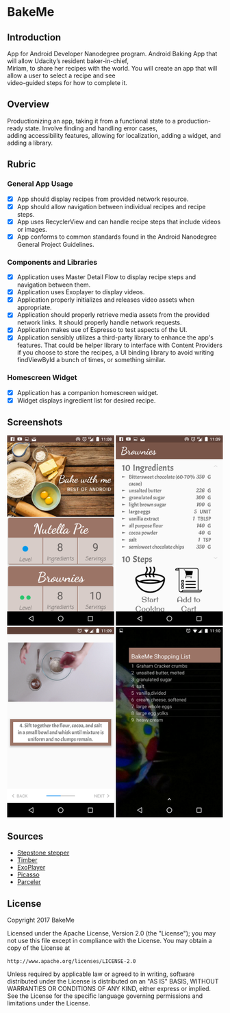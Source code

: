 # BakeMe

## Introduction
App for Android Developer Nanodegree program. Android Baking App that will allow Udacity’s resident baker-in-chief,  
Miriam, to share her recipes with the world. You will create an app that will allow a user to select a recipe and see  
video-guided steps for how to complete it.

## Overview
Productionizing an app, taking it from a functional state to a production-ready state. Involve finding and handling error cases,  
adding accessibility features, allowing for localization, adding a widget, and adding a library. 

## Rubric
### General App Usage
- [x] App should display recipes from provided network resource.
- [x] App should allow navigation between individual recipes and recipe steps.
- [x] App uses RecyclerView and can handle recipe steps that include videos or images.
- [x] App conforms to common standards found in the Android Nanodegree General Project Guidelines.

### Components and Libraries
- [x] Application uses Master Detail Flow to display recipe steps and navigation between them.
- [x] Application uses Exoplayer to display videos.
- [x] Application properly initializes and releases video assets when appropriate.
- [x] Application should properly retrieve media assets from the provided network links. It should properly handle network requests.
- [x] Application makes use of Espresso to test aspects of the UI.
- [x] Application sensibly utilizes a third-party library to enhance the app's features. That could be helper library to interface with Content Providers if you choose to store the recipes, a UI binding library to avoid writing findViewById a bunch of times, or something similar.

### Homescreen Widget
- [x] Application has a companion homescreen widget.
- [x] Widget displays ingredient list for desired recipe.

## Screenshots
<img src="images/Menu.png" height="444" width="250"> 
<img src="images/RecipeDetail.png" height="444" width="250"> 
<img src="images/StepDetail.png" height="444" width="250"> 
<img src="images/Widget.png" height="444" width="250"> 

## Sources
* [Stepstone stepper](https://github.com/stepstone-tech/android-material-stepper)  
* [Timber](https://github.com/JakeWharton/timber)
* [ExoPlayer](https://github.com/google/ExoPlayer)
* [Picasso](http://square.github.io/picasso/)
* [Parceler](https://github.com/johncarl81/parceler)

## License
Copyright 2017 BakeMe

Licensed under the Apache License, Version 2.0 (the "License"); you may not use this file except in compliance with the License. You may obtain a copy of the License at

    http://www.apache.org/licenses/LICENSE-2.0

Unless required by applicable law or agreed to in writing, software distributed under the License is distributed on an "AS IS" BASIS, WITHOUT WARRANTIES OR CONDITIONS OF ANY KIND, either express or implied. See the License for the specific language governing permissions and limitations under the License.



